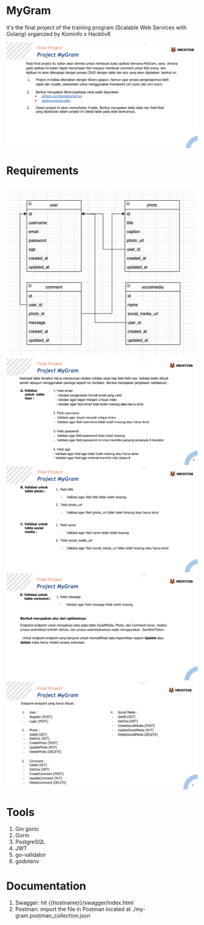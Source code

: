 # MyGram
 it's the final project of the training program (Scalable Web Services with Golang) organized by Kominfo x Hacktiv8
 
![description this project](./assets/img/detail.png)

 # Requirements
![erd](./assets/img/erd.png)
![validation](./assets/img/validation1.png)
![validation](./assets/img/validation2.png)
![validation](./assets/img/validation3.png)
![detail endpoint](./assets/img/detail-endpoint.png)

# Tools
1. Gin gonic
2. Gorm
3. PostgreSQL
4. JWT
5. go-validator
6. godotenv


# Documentation
1. Swagger: hit {{hostname}}/swagger/index.html
2. Postman: import the file in Postman located at ./my-gram.postman_collection.json